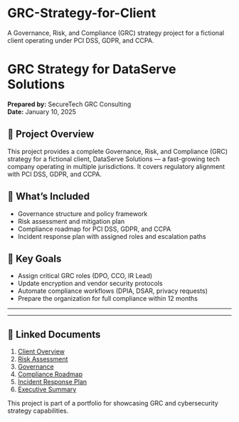 # GRC-Strategy-for-Client
A Governance, Risk, and Compliance (GRC) strategy project for a fictional client operating under PCI DSS, GDPR, and CCPA.

# GRC Strategy for DataServe Solutions

**Prepared by:** SecureTech GRC Consulting  
**Date:** January 10, 2025

## 🧭 Project Overview

This project provides a complete Governance, Risk, and Compliance (GRC) strategy for a fictional client, DataServe Solutions — a fast-growing tech company operating in multiple jurisdictions. It covers regulatory alignment with PCI DSS, GDPR, and CCPA.

## 📂 What’s Included

- Governance structure and policy framework  
- Risk assessment and mitigation plan  
- Compliance roadmap for PCI DSS, GDPR, and CCPA  
- Incident response plan with assigned roles and escalation paths  

## 📌 Key Goals

- Assign critical GRC roles (DPO, CCO, IR Lead)  
- Update encryption and vendor security protocols  
- Automate compliance workflows (DPIA, DSAR, privacy requests)  
- Prepare the organization for full compliance within 12 months  

---
---

## 📄 Linked Documents

1. [Client Overview](https://www.canva.com/design/DAGYuVZOy9w/3fVKaVXsEfUHjQd1-SAHGA/view?utm_content=DAGYuVZOy9w&utm_campaign=designshare&utm_medium=link&utm_source=editor)
2. [Risk Assessment](docs/risk_assessment.md)
3. [Governance](docs/governance_policies.md)
4. [Compliance Roadmap](docs/compliance_roadmap.md)
5. [Incident Response Plan](docs/incident_response_plan.md)
6. [Executive Summary](docs/executive_summary.md)

This project is part of a portfolio for showcasing GRC and cybersecurity strategy capabilities.

